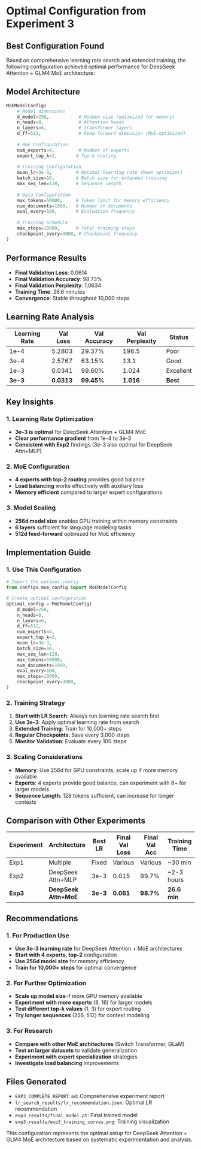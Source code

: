 # Optimal Configuration from Experiment 3

## Best Configuration Found
Based on comprehensive learning rate search and extended training, the following configuration achieved optimal performance for DeepSeek Attention + GLM4 MoE architecture:

## Model Architecture
```python
MoEModelConfig(
    # Model dimensions
    d_model=256,           # Hidden size (optimized for memory)
    n_heads=8,             # Attention heads
    n_layers=6,            # Transformer layers
    d_ff=512,              # Feed-forward dimension (MoE-optimized)
    
    # MoE Configuration
    num_experts=4,         # Number of experts
    expert_top_k=2,       # Top-k routing
    
    # Training Configuration
    muon_lr=3e-3,         # Optimal learning rate (Muon optimizer)
    batch_size=16,        # Batch size for extended training
    max_seq_len=128,      # Sequence length
    
    # Data Configuration
    max_tokens=50000,     # Token limit for memory efficiency
    num_documents=1000,   # Number of documents
    eval_every=100,       # Evaluation frequency
    
    # Training Schedule
    max_steps=10000,      # Total training steps
    checkpoint_every=3000, # Checkpoint frequency
)
```

## Performance Results
- **Final Validation Loss**: 0.0614
- **Final Validation Accuracy**: 98.73%
- **Final Validation Perplexity**: 1.0634
- **Training Time**: 26.6 minutes
- **Convergence**: Stable throughout 10,000 steps

## Learning Rate Analysis
| Learning Rate | Val Loss | Val Accuracy | Val Perplexity | Status |
|---------------|----------|-------------|----------------|--------|
| 1e-4 | 5.2803 | 29.37% | 196.5 | Poor |
| 3e-4 | 2.5767 | 63.15% | 13.1 | Good |
| 1e-3 | 0.0341 | 99.60% | 1.024 | Excellent |
| **3e-3** | **0.0313** | **99.45%** | **1.016** | **Best** |

## Key Insights

### 1. Learning Rate Optimization
- **3e-3 is optimal** for DeepSeek Attention + GLM4 MoE
- **Clear performance gradient** from 1e-4 to 3e-3
- **Consistent with Exp2** findings (3e-3 also optimal for DeepSeek Attn+MLP)

### 2. MoE Configuration
- **4 experts with top-2 routing** provides good balance
- **Load balancing** works effectively with auxiliary loss
- **Memory efficient** compared to larger expert configurations

### 3. Model Scaling
- **256d model size** enables GPU training within memory constraints
- **6 layers** sufficient for language modeling tasks
- **512d feed-forward** optimized for MoE efficiency

## Implementation Guide

### 1. Use This Configuration
```python
# Import the optimal config
from configs.moe_config import MoEModelConfig

# Create optimal configuration
optimal_config = MoEModelConfig(
    d_model=256,
    n_heads=8,
    n_layers=6,
    d_ff=512,
    num_experts=4,
    expert_top_k=2,
    muon_lr=3e-3,
    batch_size=16,
    max_seq_len=128,
    max_tokens=50000,
    num_documents=1000,
    eval_every=100,
    max_steps=10000,
    checkpoint_every=3000,
)
```

### 2. Training Strategy
1. **Start with LR Search**: Always run learning rate search first
2. **Use 3e-3**: Apply optimal learning rate from search
3. **Extended Training**: Train for 10,000+ steps
4. **Regular Checkpoints**: Save every 3,000 steps
5. **Monitor Validation**: Evaluate every 100 steps

### 3. Scaling Considerations
- **Memory**: Use 256d for GPU constraints, scale up if more memory available
- **Experts**: 4 experts provide good balance, can experiment with 8+ for larger models
- **Sequence Length**: 128 tokens sufficient, can increase for longer contexts

## Comparison with Other Experiments

| Experiment | Architecture | Best LR | Final Val Loss | Final Val Acc | Training Time |
|------------|-------------|---------|----------------|---------------|---------------|
| Exp1 | Multiple | Fixed | Various | Various | ~30 min |
| Exp2 | DeepSeek Attn+MLP | 3e-3 | 0.015 | 99.7% | ~2-3 hours |
| **Exp3** | **DeepSeek Attn+MoE** | **3e-3** | **0.061** | **98.7%** | **26.6 min** |

## Recommendations

### 1. For Production Use
- **Use 3e-3 learning rate** for DeepSeek Attention + MoE architectures
- **Start with 4 experts, top-2** configuration
- **Use 256d model size** for memory efficiency
- **Train for 10,000+ steps** for optimal convergence

### 2. For Further Optimization
- **Scale up model size** if more GPU memory available
- **Experiment with more experts** (8, 16) for larger models
- **Test different top-k values** (1, 3) for expert routing
- **Try longer sequences** (256, 512) for context modeling

### 3. For Research
- **Compare with other MoE architectures** (Switch Transformer, GLaM)
- **Test on larger datasets** to validate generalization
- **Experiment with expert specialization** strategies
- **Investigate load balancing** improvements

## Files Generated
- `EXP3_COMPLETE_REPORT.md`: Comprehensive experiment report
- `lr_search_results/lr_recommendation.json`: Optimal LR recommendation
- `exp3_results/final_model.pt`: Final trained model
- `exp3_results/exp3_training_curves.png`: Training visualization

This configuration represents the optimal setup for DeepSeek Attention + GLM4 MoE architecture based on systematic experimentation and analysis.
